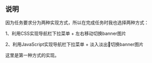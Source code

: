 ## 说明

因为任务要求分为两种实现方式，所以在完成任务时我也选择两种方式：

1、利用CSS实现导航栏下拉菜单 + 左右移动切换banner图片

2、利用JavaScript实现导航栏下拉菜单 + 淡入淡出切换banner图片

这里是第一种方式的实现。